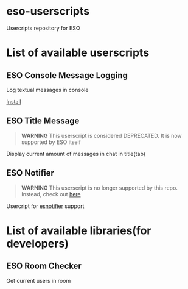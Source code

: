 # eso-userscripts
Usercripts repository for ESO
# List of available userscripts
## ESO Console Message Logging
Log textual messages in console

[Install](https://github.com/tttooottt/eso-userscripts/raw/master/console-message-logging/console-message-logging.user.js)
## ESO Title Message
> **WARNING** This userscript is considered DEPRECATED. It is now supported by ESO itself

Display current amount of messages in chat in title(tab)

## ESO Notifier
> **WARNING** This userscript is no longer supported by this repo. Instead, check out [here](https://github.com/questionableprofile/eso-userscripts)

Usercript for [esnotifier](https://github.com/questionableprofile/esnotifier) support

# List of available libraries(for developers)
## ESO Room Checker
Get current users in room
